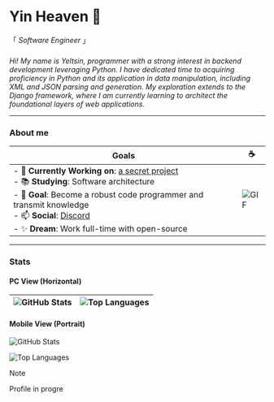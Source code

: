 # Yin Heaven :flower_playing_cards:

「 <em> Software Engineer </em>」

### 
<em>Hi! My name is Yeltsin, programmer with a strong interest in backend development leveraging Python. I have dedicated time to acquiring proficiency in Python and its application in data manipulation, including XML and JSON parsing and generation. My exploration extends to the Django framework, where I am currently learning to architect the foundational layers of web applications.</em>

---

### About me

| **Goals**                                                                                                                                                                                                                     | **:coffee:**                                                                                                                                                                                                 |
|---------------------------------------------------------------------------------------------------------------------------------------------------------------------------------------------------------------------------------|---------------------------------------------------------------------------------------------------------------------------------------------------------------------------------------------------------|
| - 🔭 **Currently Working on**: [a secret project](https://www.youtube.com/watch?v=dQw4w9WgXcQ) <br> - 📚 **Studying**: Software architecture <br> - 🏹 **Goal**: Become a robust code programmer and transmit knowledge <br> - 📫 **Social**: [Discord](https://discordapp.com/) <br> - ✨ **Dream**: Work full-time with open-source | ![GIF](https://media.giphy.com/media/v1.Y2lkPTc5MGI3NjExaWU5eWd4h3IwamhuZ1lMmQwMTB6NTFpMiZlcD12MV9naWZzX3NlYXJjaCZjdD1n/a5viI92PAF89q/giphy.gif) |

---
### Stats

#### PC View (Horizontal)
| ![GitHub Stats](https://github-readme-stats.vercel.app/api?username=YinHeaven&count_private=true&show_icons=true&theme=tokyonight&card_width=400) | ![Top Languages](https://github-readme-stats.vercel.app/api/top-langs/?username=YinHeaven&theme=tokyonight&layout=compact&card_width=400) |
|---|---|

#### Mobile View (Portrait)
![GitHub Stats](https://github-readme-stats.vercel.app/api?username=YinHeaven&count_private=true&show_icons=true&theme=tokyonight&card_width=400)

![Top Languages](https://github-readme-stats.vercel.app/api/top-langs/?username=YinHeaven&theme=tokyonight&layout=compact&card_width=400)

> [!Note]
> Profile in progre
